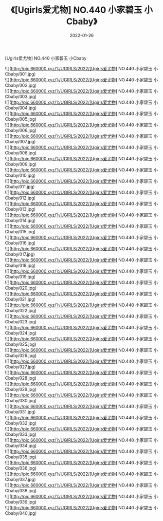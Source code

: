 ﻿---
layout: post
title:  《[Ugirls爱尤物] NO.440 小家碧玉 小Cbaby》
date:   2022-01-26
img: http://pic.660000.xyz/1:/UGIRLS/2022/[Ugirls爱尤物] NO.440 小家碧玉 小Cbaby/000.jpg
categories: [美女, 清纯, 唯美]
---

[Ugirls爱尤物] NO.440 小家碧玉 小Cbaby

 ![](http://pic.660000.xyz/1:/UGIRLS/2022/[Ugirls爱尤物] NO.440 小家碧玉 小Cbaby/001.jpg) <br>![](http://pic.660000.xyz/1:/UGIRLS/2022/[Ugirls爱尤物] NO.440 小家碧玉 小Cbaby/002.jpg) <br>![](http://pic.660000.xyz/1:/UGIRLS/2022/[Ugirls爱尤物] NO.440 小家碧玉 小Cbaby/003.jpg) <br>![](http://pic.660000.xyz/1:/UGIRLS/2022/[Ugirls爱尤物] NO.440 小家碧玉 小Cbaby/004.jpg) <br>![](http://pic.660000.xyz/1:/UGIRLS/2022/[Ugirls爱尤物] NO.440 小家碧玉 小Cbaby/005.jpg) <br>![](http://pic.660000.xyz/1:/UGIRLS/2022/[Ugirls爱尤物] NO.440 小家碧玉 小Cbaby/006.jpg) <br>![](http://pic.660000.xyz/1:/UGIRLS/2022/[Ugirls爱尤物] NO.440 小家碧玉 小Cbaby/007.jpg) <br>![](http://pic.660000.xyz/1:/UGIRLS/2022/[Ugirls爱尤物] NO.440 小家碧玉 小Cbaby/008.jpg) <br>![](http://pic.660000.xyz/1:/UGIRLS/2022/[Ugirls爱尤物] NO.440 小家碧玉 小Cbaby/009.jpg) <br>![](http://pic.660000.xyz/1:/UGIRLS/2022/[Ugirls爱尤物] NO.440 小家碧玉 小Cbaby/010.jpg) <br>![](http://pic.660000.xyz/1:/UGIRLS/2022/[Ugirls爱尤物] NO.440 小家碧玉 小Cbaby/011.jpg) <br>![](http://pic.660000.xyz/1:/UGIRLS/2022/[Ugirls爱尤物] NO.440 小家碧玉 小Cbaby/012.jpg) <br>![](http://pic.660000.xyz/1:/UGIRLS/2022/[Ugirls爱尤物] NO.440 小家碧玉 小Cbaby/013.jpg) <br>![](http://pic.660000.xyz/1:/UGIRLS/2022/[Ugirls爱尤物] NO.440 小家碧玉 小Cbaby/014.jpg) <br>![](http://pic.660000.xyz/1:/UGIRLS/2022/[Ugirls爱尤物] NO.440 小家碧玉 小Cbaby/015.jpg) <br>![](http://pic.660000.xyz/1:/UGIRLS/2022/[Ugirls爱尤物] NO.440 小家碧玉 小Cbaby/016.jpg) <br>![](http://pic.660000.xyz/1:/UGIRLS/2022/[Ugirls爱尤物] NO.440 小家碧玉 小Cbaby/017.jpg) <br>![](http://pic.660000.xyz/1:/UGIRLS/2022/[Ugirls爱尤物] NO.440 小家碧玉 小Cbaby/018.jpg) <br>![](http://pic.660000.xyz/1:/UGIRLS/2022/[Ugirls爱尤物] NO.440 小家碧玉 小Cbaby/019.jpg) <br>![](http://pic.660000.xyz/1:/UGIRLS/2022/[Ugirls爱尤物] NO.440 小家碧玉 小Cbaby/020.jpg) <br>![](http://pic.660000.xyz/1:/UGIRLS/2022/[Ugirls爱尤物] NO.440 小家碧玉 小Cbaby/021.jpg) <br>![](http://pic.660000.xyz/1:/UGIRLS/2022/[Ugirls爱尤物] NO.440 小家碧玉 小Cbaby/022.jpg) <br>![](http://pic.660000.xyz/1:/UGIRLS/2022/[Ugirls爱尤物] NO.440 小家碧玉 小Cbaby/023.jpg) <br>![](http://pic.660000.xyz/1:/UGIRLS/2022/[Ugirls爱尤物] NO.440 小家碧玉 小Cbaby/024.jpg) <br>![](http://pic.660000.xyz/1:/UGIRLS/2022/[Ugirls爱尤物] NO.440 小家碧玉 小Cbaby/025.jpg) <br>![](http://pic.660000.xyz/1:/UGIRLS/2022/[Ugirls爱尤物] NO.440 小家碧玉 小Cbaby/026.jpg) <br>![](http://pic.660000.xyz/1:/UGIRLS/2022/[Ugirls爱尤物] NO.440 小家碧玉 小Cbaby/027.jpg) <br>![](http://pic.660000.xyz/1:/UGIRLS/2022/[Ugirls爱尤物] NO.440 小家碧玉 小Cbaby/028.jpg) <br>![](http://pic.660000.xyz/1:/UGIRLS/2022/[Ugirls爱尤物] NO.440 小家碧玉 小Cbaby/029.jpg) <br>![](http://pic.660000.xyz/1:/UGIRLS/2022/[Ugirls爱尤物] NO.440 小家碧玉 小Cbaby/030.jpg) <br>![](http://pic.660000.xyz/1:/UGIRLS/2022/[Ugirls爱尤物] NO.440 小家碧玉 小Cbaby/031.jpg) <br>![](http://pic.660000.xyz/1:/UGIRLS/2022/[Ugirls爱尤物] NO.440 小家碧玉 小Cbaby/032.jpg) <br>![](http://pic.660000.xyz/1:/UGIRLS/2022/[Ugirls爱尤物] NO.440 小家碧玉 小Cbaby/033.jpg) <br>![](http://pic.660000.xyz/1:/UGIRLS/2022/[Ugirls爱尤物] NO.440 小家碧玉 小Cbaby/034.jpg) <br>![](http://pic.660000.xyz/1:/UGIRLS/2022/[Ugirls爱尤物] NO.440 小家碧玉 小Cbaby/035.jpg) <br>![](http://pic.660000.xyz/1:/UGIRLS/2022/[Ugirls爱尤物] NO.440 小家碧玉 小Cbaby/036.jpg) <br>![](http://pic.660000.xyz/1:/UGIRLS/2022/[Ugirls爱尤物] NO.440 小家碧玉 小Cbaby/037.jpg) <br>![](http://pic.660000.xyz/1:/UGIRLS/2022/[Ugirls爱尤物] NO.440 小家碧玉 小Cbaby/038.jpg) <br>![](http://pic.660000.xyz/1:/UGIRLS/2022/[Ugirls爱尤物] NO.440 小家碧玉 小Cbaby/039.jpg) <br>![](http://pic.660000.xyz/1:/UGIRLS/2022/[Ugirls爱尤物] NO.440 小家碧玉 小Cbaby/040.jpg) <br>